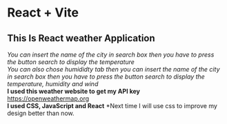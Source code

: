 # React + Vite

## This Is React weather Application
*You  can insert the name of the city in search box then you have to press the button search to display the temperature*<br>
*You can also chose humididty tab then you can insert the name of the city  in search box then you have to press the button search to display the temperature, humidity and wind*<br>
__I used this weather website to get my API key__ <br>
https://openweathermap.org<br>
__I used CSS, JavaScript and React__ 
*Next time I will use css to improve my design better than now.
